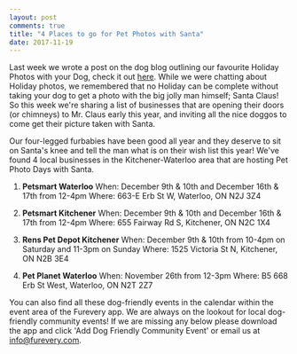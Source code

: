 ```yaml
---
layout: post
comments: true
title: "4 Places to go for Pet Photos with Santa"
date: 2017-11-19
---
```


Last week we wrote a post on the dog blog outlining our favourite Holiday Photos with your Dog, check it out <a href="http://http://blog.furevery.com/6-Of-the-GREATEST-Holiday-Photo-Shoots-With-Dogs-D/">here</a>. While we
were chatting about Holiday photos, we remembered that no Holiday can be complete without taking your dog to get a photo with
the big jolly man himself; Santa Claus! So this week we're sharing a list of businesses that are opening their doors (or
chimneys) to Mr. Claus early this year, and inviting all the nice doggos to come get their picture taken with Santa. 

Our four-legged furbabies have been good all year and they deserve to sit on Santa's knee and tell the man what is on their
wish list this year! We've found 4 local businesses in the Kitchener-Waterloo area that are hosting Pet Photo Days with Santa. 

1. **Petsmart Waterloo** 
When: December 9th & 10th and December 16th & 17th from 12-4pm
Where: 663-E Erb St W, Waterloo, ON N2J 3Z4

2. **Petsmart Kitchener**
When: December 9th & 10th and December 16th & 17th from 12-4pm
Where: 655 Fairway Rd S, Kitchener, ON N2C 1X4

3. **Rens Pet Depot Kitchener**
When: December 9th & 10th from 10-4pm on Saturday and 11-3pm on Sunday
Where: 1525 Victoria St N, Kitchener, ON N2B 3E4

4. **Pet Planet Waterloo**
When: November 26th from 12-3pm
Where: B5 668 Erb St West, Waterloo, ON N2T 2Z7


You can also find all these dog-friendly events in the calendar within the event area of the Furevery app. We are always on
the lookout for local dog-friendly community events! If we are missing any below please download the app and click 'Add Dog
Friendly Community Event' or email us at info@furevery.com. 





